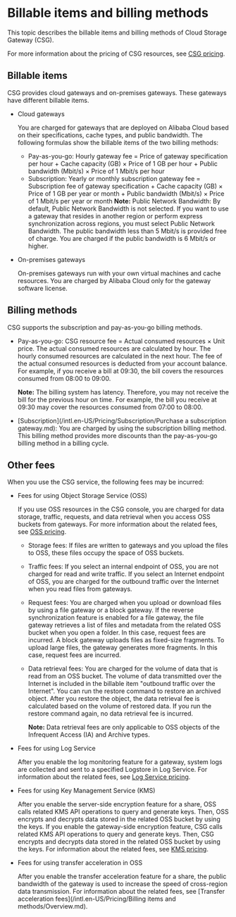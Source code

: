 # Billable items and billing methods

This topic describes the billable items and billing methods of Cloud Storage Gateway \(CSG\).

For more information about the pricing of CSG resources, see [CSG pricing](https://www.aliyun.com/price/product?spm=5176.144914.752642.btn2.4fb67d70aqt177#/hcs_sgw/detail).

## Billable items

CSG provides cloud gateways and on-premises gateways. These gateways have different billable items.

-   Cloud gateways

    You are charged for gateways that are deployed on Alibaba Cloud based on their specifications, cache types, and public bandwidth. The following formulas show the billable items of the two billing methods:

    -   Pay-as-you-go: Hourly gateway fee = Price of gateway specification per hour + Cache capacity \(GB\) × Price of 1 GB per hour + Public bandwidth \(Mbit/s\) × Price of 1 Mbit/s per hour
    -   Subscription: Yearly or monthly subscription gateway fee = Subscription fee of gateway specification + Cache capacity \(GB\) × Price of 1 GB per year or month + Public bandwidth \(Mbit/s\) × Price of 1 Mbit/s per year or month
    **Note:** Public Network Bandwidth: By default, Public Network Bandwidth is not selected. If you want to use a gateway that resides in another region or perform express synchronization across regions, you must select Public Network Bandwidth. The public bandwidth less than 5 Mbit/s is provided free of charge. You are charged if the public bandwidth is 6 Mbit/s or higher.

-   On-premises gateways

    On-premises gateways run with your own virtual machines and cache resources. You are charged by Alibaba Cloud only for the gateway software license.


## Billing methods

CSG supports the subscription and pay-as-you-go billing methods.

-   Pay-as-you-go: CSG resource fee = Actual consumed resources × Unit price. The actual consumed resources are calculated by hour. The hourly consumed resources are calculated in the next hour. The fee of the actual consumed resources is deducted from your account balance. For example, if you receive a bill at 09:30, the bill covers the resources consumed from 08:00 to 09:00.

    **Note:** The billing system has latency. Therefore, you may not receive the bill for the previous hour on time. For example, the bill you receive at 09:30 may cover the resources consumed from 07:00 to 08:00.

-   [Subscription](/intl.en-US/Pricing/Subscription/Purchase a subscription gateway.md): You are charged by using the subscription billing method. This billing method provides more discounts than the pay-as-you-go billing method in a billing cycle.

## Other fees

When you use the CSG service, the following fees may be incurred:

-   Fees for using Object Storage Service \(OSS\)

    If you use OSS resources in the CSG console, you are charged for data storage, traffic, requests, and data retrieval when you access OSS buckets from gateways. For more information about the related fees, see [OSS pricing](https://www.aliyun.com/price/product?spm=a2c4g.11186623.2.13.12847b552H1YA7#/oss/detail).

    -   Storage fees: If files are written to gateways and you upload the files to OSS, these files occupy the space of OSS buckets.
    -   Traffic fees: If you select an internal endpoint of OSS, you are not charged for read and write traffic. If you select an Internet endpoint of OSS, you are charged for the outbound traffic over the Internet when you read files from gateways.
    -   Request fees: You are charged when you upload or download files by using a file gateway or a block gateway. If the reverse synchronization feature is enabled for a file gateway, the file gateway retrieves a list of files and metadata from the related OSS bucket when you open a folder. In this case, request fees are incurred. A block gateway uploads files as fixed-size fragments. To upload large files, the gateway generates more fragments. In this case, request fees are incurred.
    -   Data retrieval fees: You are charged for the volume of data that is read from an OSS bucket. The volume of data transmitted over the Internet is included in the billable item "outbound traffic over the Internet". You can run the restore command to restore an archived object. After you restore the object, the data retrieval fee is calculated based on the volume of restored data. If you run the restore command again, no data retrieval fee is incurred.

        **Note:** Data retrieval fees are only applicable to OSS objects of the Infrequent Access \(IA\) and Archive types.

-   Fees for using Log Service

    After you enable the log monitoring feature for a gateway, system logs are collected and sent to a specified Logstore in Log Service. For information about the related fees, see [Log Service pricing](https://www.aliyun.com/price/product?spm=a2c4g.11186623.2.13.12847b552H1YA7#/sls/detail).

-   Fees for using Key Management Service \(KMS\)

    After you enable the server-side encryption feature for a share, OSS calls related KMS API operations to query and generate keys. Then, OSS encrypts and decrypts data stored in the related OSS bucket by using the keys. If you enable the gateway-side encryption feature, CSG calls related KMS API operations to query and generate keys. Then, CSG encrypts and decrypts data stored in the related OSS bucket by using the keys. For information about the related fees, see [KMS pricing](/intl.en-US/Pricing/Billing.md).

-   Fees for using transfer acceleration in OSS

    After you enable the transfer acceleration feature for a share, the public bandwidth of the gateway is used to increase the speed of cross-region data transmission. For information about the related fees, see [Transfer acceleration fees](/intl.en-US/Pricing/Billing items and methods/Overview.md).


